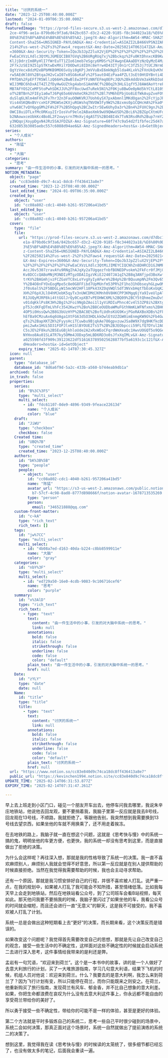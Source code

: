 ```yaml
---
title: "讨厌的系统一"
date: "2023-12-25T08:40:00.000Z"
lastmod: "2024-01-09T06:35:00.000Z"
draft: false
featuredImage: "https://prod-files-secure.s3.us-west-2.amazonaws.com/d7dbc101-8\
  2ce-4f96-ae1a-879bd6c9f3a6/842bc657-d3c2-4220-9185-f8c344023a18/%E6%80%9D%E8%\
  80%83%E5%BF%AB%E4%B8%8E%E6%85%A2.jpeg?X-Amz-Algorithm=AWS4-HMAC-SHA256&X-Amz-\
  Content-Sha256=UNSIGNED-PAYLOAD&X-Amz-Credential=ASIAZI2LB466VPSN2ZAP%2F20250\
  214%2Fus-west-2%2Fs3%2Faws4_request&X-Amz-Date=20250214T063147Z&X-Amz-Expires\
  =3600&X-Amz-Security-Token=IQoJb3JpZ2luX2VjEP%2F%2F%2F%2F%2F%2F%2F%2F%2F%2F%2\
  FwEaCXVzLXdlc3QtMiJGMEQCIB87GVq%2B6URgRUq7xj%2Bbckqz%2Fu0KtDhnxcKB9KwMwR0sAiB\
  KlJjDdrzIm8RyHlI7fWrEuTT1ZIo61meb7eSgcy6M9Sr%2FAwgnEAAaDDYzNzQyMzE4MzgwNSIMM%\
  2F7xJzSEI9Z51pSTKtwDxMXilYDODwXi8IDXc8eYrw4D43ITj0n1rC3fZ53j7tUCJNrmD0vm5WzjG\
  QgYzVecx8dzM2eBPbMKB9MO6SvUyi0gKPjJmVVuBxE6mkNgb5lda4KLxk%2FXnUkQvKhGyFjKKl6x\
  rw5AEdKl0X%2BtqaJH2vCaI07x0SG6oKaFz%2F5autO4EzPaa4PZLt3sEt0HtDYBnti4DcjU9MEiQ\
  FMfDA%2FpEFf7R5WllzQ66H%2BwBlEw2PfFzNNfEFmq0EPcJQU%2Bk4ddbVm3akRkD3oElloml%2F\
  WIJ3MBC6hDxAIT4ZlZfDyHwGUZtkg4abnS1AmhNCf%2BOq2h3HLG1qfY5J8AWdAoYtreFWaaSvn2h\
  MB7AFYOS2CeMF5toPwhSDKJJU%2FF8ocUwd7uRek5N1%2F0Kju8BwOe0pNd5kYCtL810S%2BAHOZs\
  oT%2BTBn%2FIEy1a6wTJ6Pq65o66VmXeCRk2hST%2Bl7VM6hEPbjUo8iEfWkAvpZveFO9n7ShCXPs\
  duSlq6LNlm4mFX%2Fv7hr32n3FauOOWKVRJ7Uoh6ySX7pxAbmnl1MKdOgan2%2FcYjpJPPaOfbpWX\
  Vis44SKQNxBVrcxH1F2MGWSe2KXjuRGWshqTNVOW3fy9W2%2Bzxms0p1CQHcHA%2Fka0%2Ba%2B1i\
  uYw68C7vQY6pgGM%2FA%2F7%2B5hQpq%2BC2wItr5Ew6UhyDa3r%2Bn4%2FUXC9gnJ%2BBv81SLbR\
  OWCI8uiDTLxfMcORKuy2IrIosVvF9ele2ABaoXmk9wU9QWwUSD%2BcL6%2BZGpCXtmUFdBLzeM2cT\
  b2NAowxceUbkKc4Bo8L2F2xwysrn7MnXvj4gASTS%2BO4BI4k7ToN3RsdRd%2Bup7rmYZgUDtwa0e\
  y3NQqojXoypDgxN4JRz5SAJFDZ&X-Amz-Signature=60f747c9a54d2f1fbfec25d47a9b40164b\
  632d853b3085aebc557c6088d94ae6&X-Amz-SignedHeaders=host&x-id=GetObject"
series:
  - "个人成长"
authors:
  - "陈猛"
tags:
  - "大脑"
categories:
  - "思考"
summary: "由一件生活中的小事，引发的对大脑中系统一的思考。"
NOTION_METADATA:
  object: "page"
  id: "cc83e840-d9c7-4ca1-8dc8-ff436413a8e7"
  created_time: "2023-12-25T08:40:00.000Z"
  last_edited_time: "2024-01-09T06:35:00.000Z"
  created_by:
    object: "user"
    id: "cc08a802-cdc1-4040-b261-957206a41bd5"
  last_edited_by:
    object: "user"
    id: "cc08a802-cdc1-4040-b261-957206a41bd5"
  cover:
    type: "file"
    file:
      url: "https://prod-files-secure.s3.us-west-2.amazonaws.com/d7dbc101-82ce-4f96-a\
        e1a-879bd6c9f3a6/842bc657-d3c2-4220-9185-f8c344023a18/%E6%80%9D%E8%80%8\
        3%E5%BF%AB%E4%B8%8E%E6%85%A2.jpeg?X-Amz-Algorithm=AWS4-HMAC-SHA256&X-Am\
        z-Content-Sha256=UNSIGNED-PAYLOAD&X-Amz-Credential=ASIAZI2LB466VOVIH63R\
        %2F20250214%2Fus-west-2%2Fs3%2Faws4_request&X-Amz-Date=20250214T063045Z\
        &X-Amz-Expires=3600&X-Amz-Security-Token=IQoJb3JpZ2luX2VjEP%2F%2F%2F%2F\
        %2F%2F%2F%2F%2F%2F%2FwEaCXVzLXdlc3QtMiJIMEYCIQCNhZn8DHRCD1GJNMPW%2FUiif\
        AccJ6v5307zravAYu9RNgIhAJqXy2aTUgqezfnbfBONEDPvokm%2FkFcr0fJMjGZ%2BrnM7\
        Kv8DCCcQABoMNjM3NDIzMTgzODA1IgzVKiEJ2407JA1qI%2B8q3ANfjpd3BoXwfmJqRDcBw\
        trKV%2BAGmhjvzFCZGaVTC8xLoYvgXyIyAFwrm%2B4p%2BrBQuumpN%2Fm3Qv65OgYsgpeQ\
        Y%2B4O8nFYOxEogMpo5c8e0G8FFibd7UpMUnfm53PR%2F1ho31hObseyhGLpwOMiDuLCfW9\
        Jf0s6alS%2F5BDGLyW15mcWV2HFl18Pk43XZOqVWQlSdf3NVxbHqtTbEoKxUqK2pbaeQSEA\
        XH%2F6pXJLlO4hMJebK5qyTx3nUWCDMdJKMnh0V8HKCPP3KMgq6jYa9IveUlpAlg2nOP4AF\
        R1JUQyMJRP8ki4ttGGlJrQy0CxpXB7vPEOHWC6ML%2BQ09%2BCY5tQhmeZmuDvStOi4putY\
        v01dqKklPs8K3H%2Bg1%2Foi9NgbZAoi1l1yViRDIuPhnc4Cv4l53ZP8i%2BXtg8DHdPCBP\
        pT5JcdKFqDTmLVhFc3542KwzY%2Bo%2B8CeOUDbaWMuFGthNmKLWFNfxms%2BH6qs823mn7\
        4OP5i0HssQw%2B8G3bUzHYP%2BAC8E%2BofLUdhsKUG9KvjPGoRAXBoXDBs%2FkS45GNhoa\
        hEfBa9CMzuAx6q6UAga1XtFG63dSO3HDLkkOwlEtU2ZGW0imEnmgKW9G%2Fb4Gw7g2qbmFr\
        qTs2%2BapXKTZK%2FyysHciTCuwbu9BjqkAe786gpvzuwJSa8W9X7dg9HKfkcDDLaVW4Ilu\
        pmi2wAx1HUi5D31FOPJlxH1SlBYOUE2TsST%2B%2BJEObpcci59FLfQ7DYul2AO7DselGAf\
        C5sJE%2F8ku%2BSEuGBjkhloUde2A2xRxWEoCFqrdWmXeaQc1HwvUOGQT5o9QGeYdcoYEnN\
        NYHxo8Au01SLATR7ky5OMm4JODxp5mLBD6RD3o0sJfxXqIMLv&X-Amz-Signature=63a90\
        a025598fd3f909c39123622df5161637895025628877bf5a6193c1c121f&X-Amz-Signe\
        dHeaders=host&x-id=GetObject"
      expiry_time: "2025-02-14T07:30:45.327Z"
  icon: null
  parent:
    type: "database_id"
    database_id: "8d6a6f9d-5a2c-433b-a560-b744eab9db1a"
  archived: false
  in_trash: false
  properties:
    series:
      id: "B%3C%3FS"
      type: "multi_select"
      multi_select:
        - id: "fdc61107-0de9-4896-9349-9feace22613d"
          name: "个人成长"
          color: "blue"
    draft:
      id: "JiWU"
      type: "checkbox"
      checkbox: false
    Created time:
      id: "UBQ%7B"
      type: "created_time"
      created_time: "2023-12-25T08:40:00.000Z"
    authors:
      id: "bK%3B%5B"
      type: "people"
      people:
        - object: "user"
          id: "cc08a802-cdc1-4040-b261-957206a41bd5"
          name: "陈猛"
          avatar_url: "https://s3-us-west-2.amazonaws.com/public.notion-static.com/775523\
            b7-57cf-4c98-8ad8-8777d898666f/notion-avatar-1678713535269.png"
          type: "person"
          person:
            email: "346521888@qq.com"
    custom-front-matter:
      id: "c~kA"
      type: "rich_text"
      rich_text: []
    tags:
      id: "jw%7CC"
      type: "multi_select"
      multi_select:
        - id: "4b08a7ed-d163-40da-b224-c8bb8599911e"
          name: "大脑"
          color: "gray"
    categories:
      id: "nbY%3F"
      type: "multi_select"
      multi_select:
        - id: "ed729a50-16e0-4cdb-9083-9c106716cef6"
          name: "思考"
          color: "purple"
    summary:
      id: "x%3AlD"
      type: "rich_text"
      rich_text:
        - type: "text"
          text:
            content: "由一件生活中的小事，引发的对大脑中系统一的思考。"
            link: null
          annotations:
            bold: false
            italic: false
            strikethrough: false
            underline: false
            code: false
            color: "default"
          plain_text: "由一件生活中的小事，引发的对大脑中系统一的思考。"
          href: null
    Date:
      id: "zYLY"
      type: "date"
      date: null
    Name:
      id: "title"
      type: "title"
      title:
        - type: "text"
          text:
            content: "讨厌的系统一"
            link: null
          annotations:
            bold: false
            italic: false
            strikethrough: false
            underline: false
            code: false
            color: "default"
          plain_text: "讨厌的系统一"
          href: null
  url: "https://www.notion.so/cc83e840d9c74ca18dc8ff436413a8e7"
  public_url: "https://kevinchen1994.notion.site/cc83e840d9c74ca18dc8ff436413a8e7"
UPDATE_TIME: "2025-02-14T06:31:53.877Z"
EXPIRY_TIME: "2025-02-14T07:31:47.261Z"

---
```

<link rel="stylesheet" href="https://cdn.jsdelivr.net/npm/katex@0.16.2/dist/katex.min.css" integrity="sha384-bYdxxUwYipFNohQlHt0bjN/LCpueqWz13HufFEV1SUatKs1cm4L6fFgCi1jT643X" crossorigin="anonymous">


早上去上班走到小区门口，碰见一个朋友开车出去，他停车问我去哪里，我说朱辛庄地铁站，他说他去回龙观，要不要捎着我，我脑子里第一反应就是我去8号线，回龙观在13号线，不顺路，我就拒绝了。等跟他告别，我突然想到我需要换到13号线去望京西，如果坐他的车就不用换乘了，还不用走着挨冻。


在去地铁的路上，我脑子就一直在想这个问题，这就是《思考快与慢》中的系统一搞的鬼，明明坐他的车更方便，也更快，我的系统一却没有思考到这里，而是直接做出了拒绝的决策。


为什么会这样呢？再往深入想，那就是我的性格导致了系统一的决策。我一直不喜欢麻烦别人，麻烦别人我就会觉得不好意思，所以第一反应就是在别人提供帮助的时候直接拒绝。当然在我觉得我需要帮助的时候，我也会主动寻求帮助。


还有一个原因，那就是我习惯安排好自己的行程，并很不喜欢被人打乱。说严重一点，在我的规划中，如果被人打乱了我可能会不知所措，甚至情绪低落。比如我每天早上会走到地铁站，然后在地铁站看公众号，到了公司班车会看B站视频，每天如此。那天他问我要不要捎我的时候，我脑子里闪过了如果坐他的车，我看公众号的时间就会缩短，而且还会进行一直“无意义”的聊天，这是我不可接受的，我不喜欢被人打乱了计划。


系统一总是会做出这种短期看上去“更好”的决策，而长期来看，这个决策反而是错误的。


如果改变这个问题呢？我觉得首先需要改变自己的思想，那就是先让自己改变自己的观念，接受一些生活中的不确定性，这样面对这些不确定性的时候就会启动系统二去进行深入思考，这件事情给我带来的是利还是弊。


孟岩有一句咒语，“欢迎来到荷兰”。这个是一本书中的故事，讲的是一个人做好了去意大利旅行的计划，买了一大堆旅游指南，学习几句意大利语，结果下飞机的时候，机组人员对他说：欢迎来到荷兰。什么？我要去的是意大利啊，我怎么来到荷兰了？因为飞行计划有变，所以只能停在荷兰，而你只能既来之则安之。在荷兰，他重新购买了旅行指南，发现荷兰有风车、郁金香，并不比自己想象的意大利差。如果，你把生命都浪费在哀叹为什么没有去意大利这件事上，你永远都不能自由的享受荷兰带给你的美好了。


所以勇于接受一些不确定性，带给你的可能不是一样的体验，甚至是更好的体验。


第二个方法就是平时多锻炼自己的系统二，思考一些自己平时很少碰到的场景中，系统二会如何决策，那真正面对这个场景时，系统一自然就做出了提前演练的系统二的决策了。


想到这里，我觉得我在读《思考快与慢》的时候读的太笼统了，很多细节都已经忘了，也没有做太多的笔记，后面我会重读一遍。

